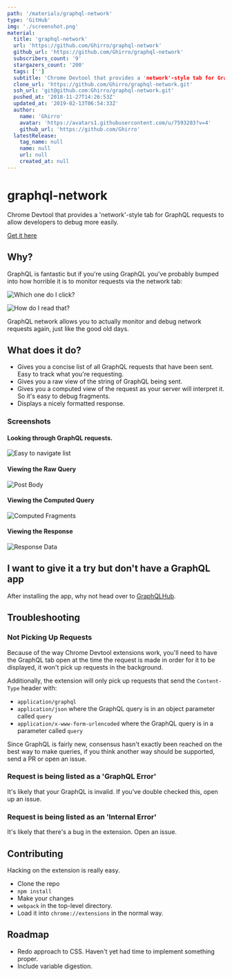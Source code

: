 ```yaml
---
path: '/materials/graphql-network'
type: 'GitHub'
img: './screenshot.png'
material:
  title: 'graphql-network'
  url: 'https://github.com/Ghirro/graphql-network'
  github_url: 'https://github.com/Ghirro/graphql-network'
  subscribers_count: '9'
  stargazers_count: '200'
  tags: ['']
  subtitle: 'Chrome Devtool that provides a 'network'-style tab for GraphQL requests to allow developers to debug more easily.'
  clone_url: 'https://github.com/Ghirro/graphql-network.git'
  ssh_url: 'git@github.com:Ghirro/graphql-network.git'
  pushed_at: '2018-11-27T14:26:53Z'
  updated_at: '2019-02-13T06:54:33Z'
  author:
    name: 'Ghirro'
    avatar: 'https://avatars1.githubusercontent.com/u/7593203?v=4'
    github_url: 'https://github.com/Ghirro'
  latestRelease:
    tag_name: null
    name: null
    url: null
    created_at: null
---
```

# graphql-network

Chrome Devtool that provides a 'network'-style tab for GraphQL requests to allow developers to debug more easily.

[Get it here](https://chrome.google.com/webstore/detail/igbmhmnkobkjalekgiehijefpkdemocm)

## Why?

GraphQL is fantastic but if you're using GraphQL you've probably bumped into how horrible it is to monitor requests via the network tab:

![Which one do I click?](http://bwes.co/whichone.png)

![How do I read that?](http://bwes.co/errr.png) 

GraphQL network allows you to actually monitor and debug network requests again, just like the good old days. 

## What does it do?

* Gives you a concise list of all GraphQL requests that have been sent. Easy to track what you're requesting.
* Gives you a raw view of the string of GraphQL being sent.
* Gives you a computed view of the request as your server will interpret it. So it's easy to debug fragments.
* Displays a nicely formatted response.

### Screenshots

#### Looking through GraphQL requests.
![Easy to navigate list](http://bwes.co/easy-to-navigate.png)



#### Viewing the Raw Query
![Post Body](http://bwes.co/post-body.png)



#### Viewing the Computed Query
![Computed Fragments](http://bwes.co/compute-fragments.png)



#### Viewing the Response
![Response Data](http://bwes.co/response-data.png)

## I want to give it a try but don't have a GraphQL app

After installing the app, why not head over to [GraphQLHub](http://graphqlhub.com).

## Troubleshooting

### Not Picking Up Requests

Because of the way Chrome Devtool extensions work, you'll need to have the GraphQL tab open at the time the request is made in order for it to be displayed, it won't pick up requests in the background.

Additionally, the extension will only pick up requests that send the `Content-Type` header with:
* `application/graphql`
* `application/json` where the GraphQL query is in an object parameter called `query`
* `application/x-www-form-urlencoded` where the GraphQL query is in a parameter called `query`

Since GraphQL is fairly new, consensus hasn't exactly been reached on the best way to make queries, if you think another way should be supported, send a PR or open an issue.

### Request is being listed as a 'GraphQL Error'

It's likely that your GraphQL is invalid. If you've double checked this, open up an issue.

### Request is being listed as an 'Internal Error'

It's likely that there's a bug in the extension. Open an issue.


## Contributing

Hacking on the extension is really easy.

* Clone the repo
* `npm install`
* Make your changes
* `webpack` in the top-level directory.
* Load it into `chrome://extensions` in the normal way.

## Roadmap

* Redo approach to CSS. Haven't yet had time to implement something proper.
* Include variable digestion.

